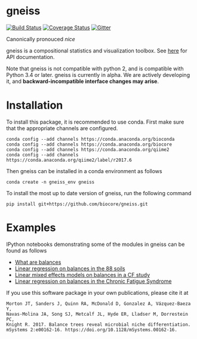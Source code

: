 # gneiss

[![Build Status](https://travis-ci.org/biocore/gneiss.png?branch=master)](https://travis-ci.org/biocore/gneiss)
[![Coverage Status](https://coveralls.io/repos/biocore/gneiss/badge.svg)](https://coveralls.io/r/biocore/gneiss)
[![Gitter](https://badges.gitter.im/biocore/gneiss.svg)](https://gitter.im/biocore/gneiss?utm_source=badge&utm_medium=badge&utm_campaign=pr-badge)

Canonically pronouced *nice*


gneiss is a compositional statistics and visualization toolbox.  See [here](https://biocore.github.io/gneiss/) for API documentation.
 
Note that gneiss is not compatible with python 2, and is compatible with Python 3.4 or later.
gneiss is currently in alpha.  We are actively developing it, and __backward-incompatible interface changes may arise__.

# Installation

To install this package, it is recommended to use conda.  First make sure that the appropriate channels are configured.

```
conda config --add channels https://conda.anaconda.org/bioconda
conda config --add channels https://conda.anaconda.org/biocore
conda config --add channels https://conda.anaconda.org/qiime2
conda config --add channels https://conda.anaconda.org/qiime2/label/r2017.6
```

Then gneiss can be installed in a conda environment as follows
```
conda create -n gneiss_env gneiss
```
To install the most up to date version of gneiss, run the following command

```
pip install git+https://github.com/biocore/gneiss.git
```

# Examples

IPython notebooks demonstrating some of the modules in gneiss can be found as follows

* [What are balances](https://github.com/biocore/gneiss/blob/master/ipynb/balance_trees.ipynb)
* [Linear regression on balances in the 88 soils](https://biocore.github.io/gneiss/docs/v0.4.0/tutorials/qiime2/88soils-qiime2-tutorial.html)
* [Linear mixed effects models on balances in a CF study](https://biocore.github.io/gneiss/docs/v0.4.0/tutorials/qiime2/cfstudy-qiime2-tutorial.html)
* [Linear regression on balances in the Chronic Fatigue Syndrome](https://biocore.github.io/gneiss/docs/v0.4.0/tutorials/qiime2/cfs-qiime2-tutorial.html)


If you use this software package in your own publications, please cite it at
```
Morton JT, Sanders J, Quinn RA, McDonald D, Gonzalez A, Vázquez-Baeza Y, 
Navas-Molina JA, Song SJ, Metcalf JL, Hyde ER, Lladser M, Dorrestein PC, 
Knight R. 2017. Balance trees reveal microbial niche differentiation. 
mSystems 2:e00162-16. https://doi.org/10.1128/mSystems.00162-16.
```

